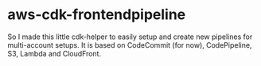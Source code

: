 # aws-cdk-frontendpipeline
So I made this little cdk-helper to easily setup and create new pipelines for multi-account setups. It is based on CodeCommit (for now), CodePipeline, S3, Lambda and CloudFront.

